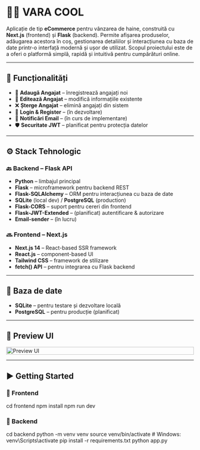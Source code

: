 # 🧑‍💼 VARA COOL

Aplicație de tip **eCommerce** pentru vânzarea de haine, construită cu **Next.js** (frontend) și **Flask** (backend). Permite afișarea produselor, adăugarea acestora în coș, gestionarea detaliilor și interacțiunea cu baza de date printr-o interfață modernă și ușor de utilizat. Scopul proiectului este de a oferi o platformă simplă, rapidă și intuitivă pentru cumpărături online.


---

## 🚀 Funcționalități

- 👤 **Adaugă Angajat** – înregistrează angajați noi
- 📝 **Editează Angajat** – modifică informațiile existente
- ❌ **Șterge Angajat** – elimină angajați din sistem
- 🔐 **Login & Register** – (în dezvoltare)
- 📧 **Notificări Email** – (în curs de implementare)
- 🛡️ **Securitate JWT** – planificat pentru protecția datelor

---

## ⚙️ Stack Tehnologic

### 🔙 Backend – Flask API
- **Python** – limbajul principal
- **Flask** – microframework pentru backend REST
- **Flask-SQLAlchemy** – ORM pentru interacțiunea cu baza de date
- **SQLite** (local dev) / **PostgreSQL** (production)
- **Flask-CORS** – suport pentru cereri din frontend
- **Flask-JWT-Extended** – (planificat) autentificare & autorizare
- **Email-sender** – (în lucru)

### 🔜 Frontend – Next.js
- **Next.js 14** – React-based SSR framework
- **React.js** – component-based UI
- **Tailwind CSS** – framework de stilizare
- **fetch() API** – pentru integrarea cu Flask backend

---

## 🐘 Baza de date

- **SQLite** – pentru testare și dezvoltare locală
- **PostgreSQL** – pentru producție (planificat)

---

## 📸 Preview UI

<div style="display: grid; grid-template-columns: auto; row-gap: 10px">
  <img src="https://i.imgur.com/cTNAjus.png" width="100%" alt="Preview UI" />
</div>

---

## ▶️ Getting Started

### 🔧 Frontend

cd frontend
npm install
npm run dev

### 🔧 Backend

cd backend
python -m venv venv
source venv/bin/activate  # Windows: venv\Scripts\activate
pip install -r requirements.txt
python app.py





